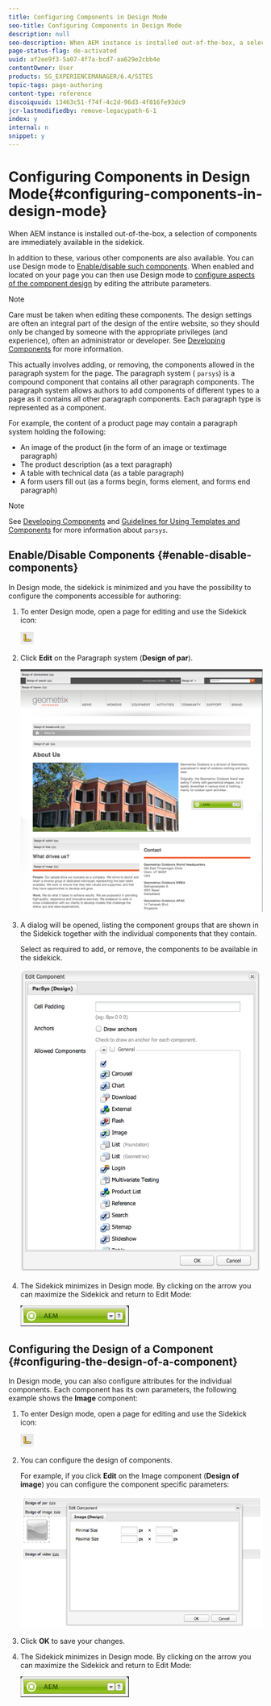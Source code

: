 ```yaml
---
title: Configuring Components in Design Mode
seo-title: Configuring Components in Design Mode
description: null
seo-description: When AEM instance is installed out-of-the-box, a selection of components are immediately available in the sidekick. In addition to these, various other components are also available. You can use Design mode to Enable/disable such components. 
page-status-flag: de-activated
uuid: af2ee9f3-5a07-4f7a-bcd7-aa629e2cbb4e
contentOwner: User
products: SG_EXPERIENCEMANAGER/6.4/SITES
topic-tags: page-authoring
content-type: reference
discoiquuid: 13463c51-f74f-4c2d-96d3-4f816fe93dc9
jcr-lastmodifiedby: remove-legacypath-6-1
index: y
internal: n
snippet: y
---
```


# Configuring Components in Design Mode{#configuring-components-in-design-mode}

When AEM instance is installed out-of-the-box, a selection of components are immediately available in the sidekick.

In addition to these, various other components are also available. You can use Design mode to [Enable/disable such components](#enabledisablecomponentsusingdesignmode). When enabled and located on your page you can then use Design mode to [configure aspects of the component design](#configuringcomponentsusingdesignmode) by editing the attribute parameters.

>[!NOTE]
>
>Care must be taken when editing these components. The design settings are often an integral part of the design of the entire website, so they should only be changed by someone with the appropriate privileges (and experience), often an administrator or developer. See [Developing Components](../../developing/using/components.md) for more information.

This actually involves adding, or removing, the components allowed in the paragraph system for the page. The paragraph system ( `parsys`) is a compound component that contains all other paragraph components. The paragraph system allows authors to add components of different types to a page as it contains all other paragraph components. Each paragraph type is represented as a component.

For example, the content of a product page may contain a paragraph system holding the following:

* An image of the product (in the form of an image or textimage paragraph)
* The product description (as a text paragraph)
* A table with technical data (as a table paragraph)
* A form users fill out (as a forms begin, forms element, and forms end paragraph)

>[!NOTE]
>
>See [Developing Components](../../developing/using/components.md#paragraphsystem) and [Guidelines for Using Templates and Components](../../developing/using/dev-guidelines-bestpractices.md#guidelinesforusingtemplatesandcomponents) for more information about `parsys`.

## Enable/Disable Components {#enable-disable-components}

In Design mode, the sidekick is minimized and you have the possibility to configure the components accessible for authoring:

1. To enter Design mode, open a page for editing and use the Sidekick icon:

   ![](assets/chlimage_1-15.png)

1. Click **Edit** on the Paragraph system (**Design of par**).

   ![](assets/screen_shot_2012-02-08at102726am.png)

1. A dialog will be opened, listing the component groups that are shown in the Sidekick together with the individual components that they contain.

   Select as required to add, or remove, the components to be available in the sidekick.

   ![](assets/screen_shot_2012-02-08at103407am.png)

1. The Sidekick minimizes in Design mode. By clicking on the arrow you can maximize the Sidekick and return to Edit Mode:

   ![](assets/sidekick-collapsed.png)

## Configuring the Design of a Component {#configuring-the-design-of-a-component}

In Design mode, you can also configure attributes for the individual components. Each component has its own parameters, the following example shows the **Image** component:

1. To enter Design mode, open a page for editing and use the Sidekick icon:

   ![](assets/chlimage_1-16.png)

1. You can configure the design of components.

   For example, if you click **Edit** on the Image component (**Design of image**) you can configure the component specific parameters:

   ![](assets/chlimage_1-17.png)

1. Click **OK** to save your changes.  

1. The Sidekick minimizes in Design mode. By clicking on the arrow you can maximize the Sidekick and return to Edit Mode:

   ![](assets/sidekick-collapsed-1.png)

